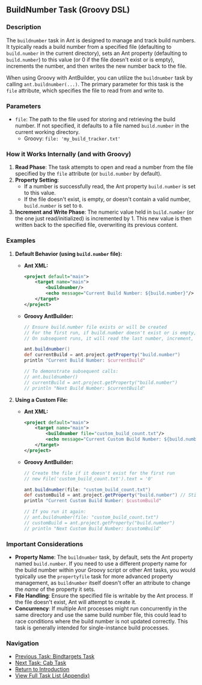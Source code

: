 ## BuildNumber Task (Groovy DSL)

### Description

The `buildnumber` task in Ant is designed to manage and track build numbers. It typically reads a build number from a specified file (defaulting to `build.number` in the current directory), sets an Ant property (defaulting to `build.number`) to this value (or 0 if the file doesn't exist or is empty), increments the number, and then writes the new number back to the file.

When using Groovy with AntBuilder, you can utilize the `buildnumber` task by calling `ant.buildnumber(...)`. The primary parameter for this task is the `file` attribute, which specifies the file to read from and write to.

### Parameters

*   `file`: The path to the file used for storing and retrieving the build number. If not specified, it defaults to a file named `build.number` in the current working directory.
    *   Groovy: `file: 'my_build_tracker.txt'`

### How it Works Internally (and with Groovy)

1.  **Read Phase**: The task attempts to open and read a number from the file specified by the `file` attribute (or `build.number` by default).
2.  **Property Setting**: 
    *   If a number is successfully read, the Ant property `build.number` is set to this value.
    *   If the file doesn't exist, is empty, or doesn't contain a valid number, `build.number` is set to `0`.
3.  **Increment and Write Phase**: The numeric value held in `build.number` (or the one just read/initialized) is incremented by 1. This new value is then written back to the specified file, overwriting its previous content.

### Examples

1.  **Default Behavior (using `build.number` file):**

    *   **Ant XML:**
        ```xml
        <project default="main">
            <target name="main">
                <buildnumber/>
                <echo message="Current Build Number: ${build.number}"/>
            </target>
        </project>
        ```
    *   **Groovy AntBuilder:**
        ```groovy
        // Ensure build.number file exists or will be created
        // For the first run, if build.number doesn't exist or is empty, ${build.number} will be 0, then 1 after increment.
        // On subsequent runs, it will read the last number, increment, and update.

        ant.buildnumber()
        def currentBuild = ant.project.getProperty("build.number")
        println "Current Build Number: $currentBuild"

        // To demonstrate subsequent calls:
        // ant.buildnumber()
        // currentBuild = ant.project.getProperty("build.number")
        // println "Next Build Number: $currentBuild"
        ```

2.  **Using a Custom File:**

    *   **Ant XML:**
        ```xml
        <project default="main">
            <target name="main">
                <buildnumber file="custom_build_count.txt"/>
                <echo message="Current Custom Build Number: ${build.number}"/>
            </target>
        </project>
        ```
    *   **Groovy AntBuilder:**
        ```groovy
        // Create the file if it doesn't exist for the first run
        // new File('custom_build_count.txt').text = '0'

        ant.buildnumber(file: "custom_build_count.txt")
        def customBuild = ant.project.getProperty("build.number") // Still uses 'build.number' property
        println "Current Custom Build Number: $customBuild"

        // If you run it again:
        // ant.buildnumber(file: "custom_build_count.txt")
        // customBuild = ant.project.getProperty("build.number")
        // println "Next Custom Build Number: $customBuild"
        ```

### Important Considerations

*   **Property Name**: The `buildnumber` task, by default, sets the Ant property named `build.number`. If you need to use a different property name for the build number within your Groovy script or other Ant tasks, you would typically use the `propertyfile` task for more advanced property management, as `buildnumber` itself doesn't offer an attribute to change the *name* of the property it sets.
*   **File Handling**: Ensure the specified file is writable by the Ant process. If the file doesn't exist, Ant will attempt to create it.
*   **Concurrency**: If multiple Ant processes might run concurrently in the same directory and use the same build number file, this could lead to race conditions where the build number is not updated correctly. This task is generally intended for single-instance build processes.

### Navigation

*   [Previous Task: Bindtargets Task](Bindtargets_Task_Groovy.md)
*   [Next Task: Cab Task](Cab_Task_Groovy.md)
*   [Return to Introduction](00-Introduction_Groovy_Ant_Manual.md)
*   [View Full Task List (Appendix)](Appendix_A_Ant_XML_to_Groovy_Mapping.md)
